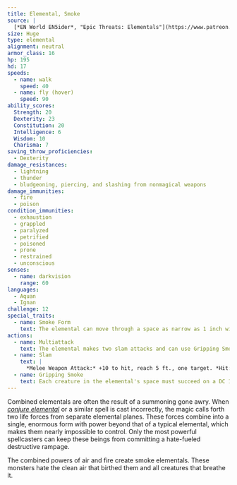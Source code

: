 ```yaml
---
title: Elemental, Smoke
source: |
  [*EN World EN5ider*, "Epic Threats: Elementals"](https://www.patreon.com/posts/4229783)
size: Huge
type: elemental
alignment: neutral
armor_class: 16
hp: 195
hd: 17
speeds:
  - name: walk
    speed: 40
  - name: fly (hover)
    speed: 90
ability_scores:
  Strength: 20
  Dexterity: 23
  Constitution: 20
  Intelligence: 6
  Wisdom: 10
  Charisma: 7
saving_throw_proficiencies:
  - Dexterity
damage_resistances:
  - lightning
  - thunder
  - bludgeoning, piercing, and slashing from nonmagical weapons
damage_immunities:
  - fire
  - poison
condition_immunities:
  - exhaustion
  - grappled
  - paralyzed
  - petrified
  - poisoned
  - prone
  - restrained
  - unconscious
senses:
  - name: darkvision
    range: 60
languages:
  - Aquan
  - Ignan
challenge: 12
special_traits:
  - name: Smoke Form
    text: The elemental can move through a space as narrow as 1 inch wide without squeezing. In addition, the elemental can enter a hostile creature's space and stop there. If the elemental ends its turn in another creature's space, that creature must succeed on a DC 17 Constitution saving throw or gain a level of exhaustion. In areas obscured by smoke, mist, or steam the elemental is invisible.
actions:
  - name: Multiattack
    text: The elemental makes two slam attacks and can use Gripping Smoke.
  - name: Slam
    text: |
      *Melee Weapon Attack:* +10 to hit, reach 5 ft., one target. *Hit:* 25 (4d8 + 6) bludgeoning damage.
  - name: Gripping Smoke
    text: Each creature in the elemental's space must succeed on a DC 17 Strength saving throw or become grappled (escape DC 17). While grappled, the creature is also restrained.
---
```


Combined elementals are often the result of a summoning gone awry. When [*conjure elemental*](/spells/conjure-elemental/) or a similar spell is cast incorrectly, the magic calls forth two life forces from separate elemental planes. These forces combine into a single, enormous form with power beyond that of a typical elemental, which makes them nearly impossible to control. Only the most powerful spellcasters can keep these beings from committing a hate-fueled destructive rampage.

The combined powers of air and fire create smoke elementals. These monsters hate the clean air that birthed them and all creatures that breathe it.
